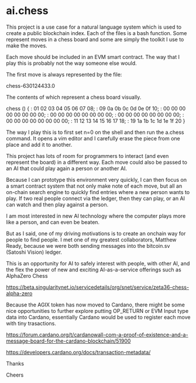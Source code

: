 # ai.chess

This project is a use case for a natural language system
which is used to create a public blockchain index. Each of the
files is a bash function. Some represent moves in a chess board
and some are simply the toolkit I use to make the moves. 

Each move should be included in an EVM smart contract. The
way that I play this is probably not the way someone else
would. 

The first move is always represented by the file:

chess-630124433.0

The contents of which represent a chess board visually.

chess () 
{ 
    : 01 02 03 04 05 06 07 08;
    : 09 0a 0b 0c 0d 0e 0f 10;
    : 00 00 00 00 00 00 00 00;
    : 00 00 00 00 00 00 00 00;
    : 00 00 00 00 00 00 00 00;
    : 00 00 00 00 00 00 00 00;
    : 11 12 13 14 15 16 17 18;
    : 19 1a 1b 1c 1d 1e 1f 20
}

The way I play this is to first set n=0 on the shell
and then run the a.chess command. It opens a vim editor
and I carefully erase the piece from one place and
add it to another. 

This project has lots of room for programmers to interact (and
even represent the board) in a different way. Each move could
also be passed to an AI that could play again a person or another 
AI. 

Because I can prototype this environment very quickly, I can then
focus on a smart contract system that not only make note of each
move, but all an on-chain search engine to quickly find entries
where a new person wants to play. If two real people connect via
the ledger, then they can play, or an AI can watch and then
play against a person.

I am most interested in new AI technology where the computer 
plays more like a person, and can even be beaten.

But as I said, one of my driving motivations is to create an 
onchain way for people to find people. I met one of my greatest
collaborators, Matthew Ready, because we were both sending
messages into the bitcoin.sv (Satoshi Vision) ledger.

This is an opportunity for AI to safely interest with people, with
other AI, and the flex the power of new and exciting AI-as-a-service
offerings such as AlphaZero Chess 

https://beta.singularitynet.io/servicedetails/org/snet/service/zeta36-chess-alpha-zero

Because the AGIX token has now moved to Cardano, there might be some nice opportunities 
to further explore putting OP_RETURN or EVM Input type data into Cardano, essentially 
Cardano would be used to register each move with tiny trasactions.

https://forum.cardano.org/t/cardanowall-com-a-proof-of-existence-and-a-message-board-for-the-cardano-blockchain/51900

https://developers.cardano.org/docs/transaction-metadata/

Thanks 


Cheers


